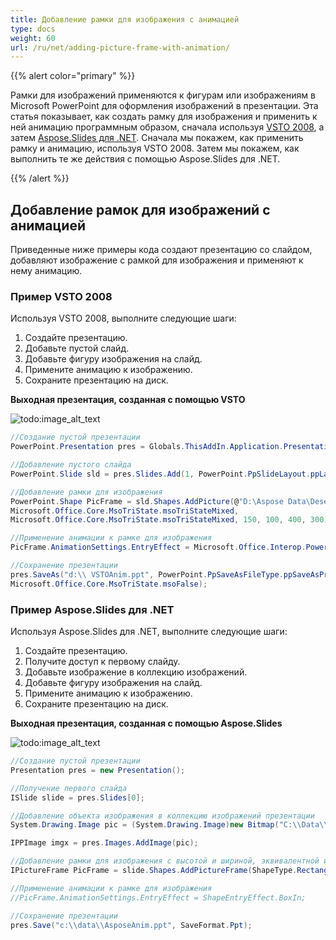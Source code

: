```yaml
---
title: Добавление рамки для изображения с анимацией
type: docs
weight: 60
url: /ru/net/adding-picture-frame-with-animation/
---
```


{{% alert color="primary" %}} 

Рамки для изображений применяются к фигурам или изображениям в Microsoft PowerPoint для оформления изображений в презентации. Эта статья показывает, как создать рамку для изображения и применить к ней анимацию программным образом, сначала используя [VSTO 2008](/slides/ru/net/adding-picture-frame-with-animation/), а затем [Aspose.Slides для .NET](/slides/ru/net/adding-picture-frame-with-animation/). Сначала мы покажем, как применить рамку и анимацию, используя VSTO 2008. Затем мы покажем, как выполнить те же действия с помощью Aspose.Slides для .NET.

{{% /alert %}} 
## **Добавление рамок для изображений с анимацией**
Приведенные ниже примеры кода создают презентацию со слайдом, добавляют изображение с рамкой для изображения и применяют к нему анимацию.
### **Пример VSTO 2008**
Используя VSTO 2008, выполните следующие шаги:

1. Создайте презентацию.
1. Добавьте пустой слайд.
1. Добавьте фигуру изображения на слайд.
1. Примените анимацию к изображению.
1. Сохраните презентацию на диск.

**Выходная презентация, созданная с помощью VSTO** 

![todo:image_alt_text](adding-picture-frame-with-animation_1.png)



```c#
//Создание пустой презентации
PowerPoint.Presentation pres = Globals.ThisAddIn.Application.Presentations.Add(Microsoft.Office.Core.MsoTriState.msoFalse);

//Добавление пустого слайда
PowerPoint.Slide sld = pres.Slides.Add(1, PowerPoint.PpSlideLayout.ppLayoutBlank);

//Добавление рамки для изображения
PowerPoint.Shape PicFrame = sld.Shapes.AddPicture(@"D:\Aspose Data\Desert.jpg",
Microsoft.Office.Core.MsoTriState.msoTriStateMixed,
Microsoft.Office.Core.MsoTriState.msoTriStateMixed, 150, 100, 400, 300);

//Применение анимации к рамке для изображения
PicFrame.AnimationSettings.EntryEffect = Microsoft.Office.Interop.PowerPoint.PpEntryEffect.ppEffectBoxIn;

//Сохранение презентации
pres.SaveAs("d:\\ VSTOAnim.ppt", PowerPoint.PpSaveAsFileType.ppSaveAsPresentation,
Microsoft.Office.Core.MsoTriState.msoFalse);
```


### **Пример Aspose.Slides для .NET**
Используя Aspose.Slides для .NET, выполните следующие шаги:

1. Создайте презентацию.
1. Получите доступ к первому слайду.
1. Добавьте изображение в коллекцию изображений.
1. Добавьте фигуру изображения на слайд.
1. Примените анимацию к изображению.
1. Сохраните презентацию на диск.

**Выходная презентация, созданная с помощью Aspose.Slides** 

![todo:image_alt_text](adding-picture-frame-with-animation_2.png)



```c#
//Создание пустой презентации
Presentation pres = new Presentation();

//Получение первого слайда
ISlide slide = pres.Slides[0];

//Добавление объекта изображения в коллекцию изображений презентации
System.Drawing.Image pic = (System.Drawing.Image)new Bitmap("C:\\Data\\aspose.jpg");

IPPImage imgx = pres.Images.AddImage(pic);

//Добавление рамки для изображения с высотой и шириной, эквивалентной изображению
IPictureFrame PicFrame = slide.Shapes.AddPictureFrame(ShapeType.Rectangle, 50, 150, imgx.Width, imgx.Height, imgx);

//Применение анимации к рамке для изображения
//PicFrame.AnimationSettings.EntryEffect = ShapeEntryEffect.BoxIn;

//Сохранение презентации
pres.Save("c:\\data\\AsposeAnim.ppt", SaveFormat.Ppt);
```